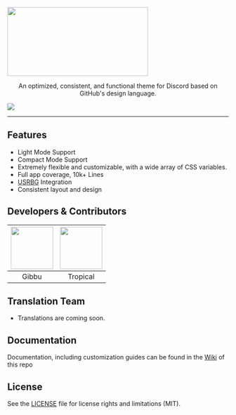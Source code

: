 <img align="center" width="320px" height="157" src="https://i.imgur.com/5dQTQVp.png"></img>
<p align="center">An optimized, consistent, and functional theme for Discord based on GitHub's design language.</p>

![](https://i.imgur.com/GEcQZhN.png)

---

## Features
* Light Mode Support
* Compact Mode Support
* Extremely flexible and customizable, with a wide array of CSS variables.
* Full app coverage, 10k+ Lines
* [USRBG](http://github.com/discord-Custom-Covers/usrbg/) Integration
* Consistent layout and design

## Developers & Contributors

| <a href="https://github.com/Gibbu" target="_blank"> <img src="https://avatars3.githubusercontent.com/u/20338746?s=460&u=d9ebab4f6f0f5221390bca1eaf8f191acd275afe&v=4" alt="" width="96px" height="96px"> </a> | <a href="https://github.com/Tropix126" target="_blank"> <img src="https://avatars1.githubusercontent.com/u/42101043?s=460&u=f44f07cf7122e1ba61a9e9e8ca83d133c741d011&v=4" alt="" width="96px" height="96px"> </a> |
|:-:|:-:|
| Gibbu | Tropical |

## Translation Team

* Translations are coming soon.

## Documentation

Documentation, including customization guides can be found in the [Wiki](https://github.com/GibbuPCStuff/Slate/wiki) of this repo

## License

See the [LICENSE](LICENSE.md) file for license rights and limitations (MIT).
